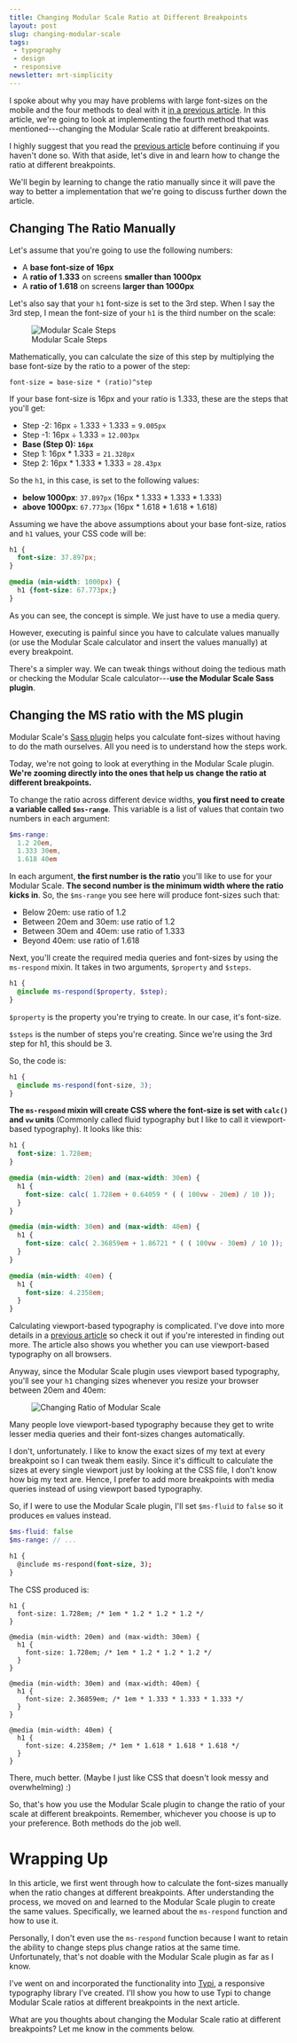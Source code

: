 ```yaml
---
title: Changing Modular Scale Ratio at Different Breakpoints
layout: post
slug: changing-modular-scale
tags:
 - typography
 - design
 - responsive
newsletter: mrt-simplicity
---
```


I spoke about why you may have problems with large font-sizes on the mobile and the four methods to deal with it [in a previous article](/blog/responsive-modular-scale). In this article, we're going to look at implementing the fourth method that was mentioned---changing the Modular Scale ratio at different breakpoints.

<!--more-->

I highly suggest that you read the [previous article](/blog/responsive-modular-scale) before continuing if you haven't done so. With that aside, let's dive in and learn how to change the ratio at different breakpoints.

We'll begin by learning to change the ratio manually since it will pave the way to better a implementation that we're going to discuss further down the article.

## Changing The Ratio Manually

Let's assume that you're going to use the following numbers:

- A **base font-size of 16px**
- A **ratio of 1.333** on screens **smaller than 1000px**
- A **ratio of 1.618** on screens **larger than 1000px**

Let's also say that your `h1` font-size is set to the 3rd step. When I say the 3rd step, I mean the font-size of your `h1` is the third number on the scale:

<figure><img src="/images/2016/changing-ms-ratio/modular-scale-steps.png" alt="Modular Scale Steps">

  <figcaption>Modular Scale Steps</figcaption>
</figure>

Mathematically, you can calculate the size of this step by multiplying the base font-size by the ratio to a power of the step:

`font-size = base-size * (ratio)^step`

If your base font-size is 16px and your ratio is 1.333, these are the steps that you'll get:

- Step -2: 16px ÷ 1.333 ÷ 1.333 = `9.005px`
- Step -1: 16px ÷ 1.333 = `12.003px`
- **Base (Step 0): `16px`**
- Step 1: 16px * 1.333 = `21.328px`
- Step 2: 16px * 1.333 * 1.333 = `28.43px`

So the `h1`, in this case, is set to the following values:

- **below 1000px**: `37.897px` (16px \* 1.333 \* 1.333 \* 1.333)
- **above 1000px**: `67.773px` (16px \* 1.618 \* 1.618 \* 1.618)

Assuming we have the above assumptions about your base font-size, ratios and `h1` values, your CSS code will be:

```css
h1 {
  font-size: 37.897px;
}

@media (min-width: 1000px) {
  h1 {font-size: 67.773px;}
}
```

As you can see, the concept is simple. We just have to use a media query.

However, executing is painful since you have to calculate values manually (or use the Modular Scale calculator and insert the values manually) at every breakpoint.

There's a simpler way. We can tweak things without doing the tedious math or checking the Modular Scale calculator---**use the Modular Scale Sass plugin**.

## Changing the MS ratio with the MS plugin

Modular Scale's [Sass plugin](https://github.com/modularscale/modularscale-sass) helps you calculate font-sizes without having to do the math ourselves. All you need is to understand how the steps work.

Today, we're not going to look at everything in the Modular Scale plugin. **We're zooming directly into the ones that help us change the ratio at different breakpoints.**

To change the ratio across different device widths, **you first need to create a variable called `$ms-range`**. This variable is a list of values that contain two numbers in each argument:

```scss
$ms-range:
  1.2 20em,
  1.333 30em,
  1.618 40em
```

In each argument, **the first number is the ratio** you'll like to use for your Modular Scale. **The second number is the minimum width where the ratio kicks in**. So, the `$ms-range` you see here will produce font-sizes such that:

- Below 20em: use ratio of 1.2
- Between 20em and 30em: use ratio of 1.2
- Between 30em and 40em: use ratio of 1.333
- Beyond 40em: use ratio of 1.618

Next, you'll create the required media queries and font-sizes by using the `ms-respond` mixin. It takes in two arguments, `$property` and `$steps`.

```scss
h1 {
  @include ms-respond($property, $step);
}
```

`$property` is the property you're trying to create. In our case, it's font-size.

`$steps` is the number of steps you're creating. Since we're using the 3rd step for h1, this should be 3.

So, the code is:

```scss
h1 {
  @include ms-respond(font-size, 3);
}
```

**The `ms-respond` mixin will create CSS where the font-size is set with `calc()` and `vw` units** (Commonly called fluid typography but I like to call it viewport-based typography). It looks like this:

```scss
h1 {
  font-size: 1.728em;
}

@media (min-width: 20em) and (max-width: 30em) {
  h1 {
    font-size: calc( 1.728em + 0.64059 * ( ( 100vw - 20em) / 10 ));
  }
}

@media (min-width: 30em) and (max-width: 40em) {
  h1 {
    font-size: calc( 2.36859em + 1.86721 * ( ( 100vw - 30em) / 10 ));
  }
}

@media (min-width: 40em) {
  h1 {
    font-size: 4.2358em;
  }
}
```

Calculating viewport-based typography is complicated. I've dove into more details in a [previous article](/blog/viewport-based-typography) so check it out if you're interested in finding out more. The article also shows you whether you can use viewport-based typography on all browsers.

Anyway, since the Modular Scale plugin uses viewport based typography, you'll see your `h1` changing sizes whenever you resize your browser between 20em and 40em:

<figure><img src="/images/2016/changing-ms-ratio/change-ratio.gif" alt="Changing Ratio of Modular Scale">
</figure>

Many people love viewport-based typography because they get to write lesser media queries and their font-sizes changes automatically.

I don't, unfortunately. I like to know the exact sizes of my text at every breakpoint so I can tweak them easily. Since it's difficult to calculate the sizes at every single viewport just by looking at the CSS file, I don't know how big my text are. Hence, I prefer to add more breakpoints with media queries instead of using viewport based typography.

So, if I were to use the Modular Scale plugin, I'll set `$ms-fluid` to `false` so it produces `em` values instead.

```scss
$ms-fluid: false
$ms-range: // ...

h1 {
  @include ms-respond(font-size, 3);
}
```

The CSS produced is:

```
h1 {
  font-size: 1.728em; /* 1em * 1.2 * 1.2 * 1.2 */
}

@media (min-width: 20em) and (max-width: 30em) {
  h1 {
    font-size: 1.728em; /* 1em * 1.2 * 1.2 * 1.2 */
  }
}

@media (min-width: 30em) and (max-width: 40em) {
  h1 {
    font-size: 2.36859em; /* 1em * 1.333 * 1.333 * 1.333 */
  }
}

@media (min-width: 40em) {
  h1 {
    font-size: 4.2358em; /* 1em * 1.618 * 1.618 * 1.618 */
  }
}
```



There, much better. (Maybe I just like CSS that doesn't look messy and overwhelming) :)

So, that's how you use the Modular Scale plugin to change the ratio of your scale at different breakpoints. Remember, whichever you choose is up to your preference. Both methods do the job well.

# Wrapping Up

In this article, we first went through how to calculate the font-sizes manually when the ratio changes at different breakpoints. After understanding the process, we moved on and learned to the Modular Scale plugin to create the same values. Specifically, we learned about the `ms-respond` function and how to use it.

Personally, I don't even use the `ms-respond` function because I want to retain the ability to change steps plus change ratios at the same time. Unfortunately, that's not doable with the Modular Scale plugin as far as I know.

I've went on and incorporated the functionality into [Typi](https://github.com/zellwk/typi), a responsive typography library I've created. I'll show you how to use Typi to change Modular Scale ratios at different breakpoints in the next article.

What are you thoughts about changing the Modular Scale ratio at different breakpoints? Let me know in the comments below.
